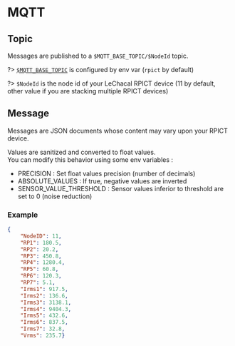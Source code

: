 # MQTT

## Topic

Messages are published to a `$MQTT_BASE_TOPIC/$NodeId` topic.

?> [`$MQTT_BASE_TOPIC`](configuration/) is configured by env var (`rpict` by default)

?> `$NodeId` is the node id of your LeChacal RPICT device (11 by default, other value if you are stacking multiple RPICT devices)

## Message

Messages are JSON documents whose content may vary upon your RPICT device.

Values are sanitized and converted to float values.  
You can modify this behavior using some env variables :

- PRECISION : Set float values precision (number of decimals)
- ABSOLUTE_VALUES : If true, negative values are inverted
- SENSOR_VALUE_THRESHOLD : Sensor values inferior to threshold are set to 0 (noise reduction)

### Example

```json
{
    "NodeID": 11,
    "RP1": 180.5,
    "RP2": 20.2,
    "RP3": 450.8,
    "RP4": 1280.4,
    "RP5": 60.8,
    "RP6": 120.3,
    "RP7": 5.1,
    "Irms1": 917.5,
    "Irms2": 136.6,
    "Irms3": 3138.1,
    "Irms4": 9404.3,
    "Irms5": 432.6,
    "Irms6": 837.5,
    "Irms7": 32.8,
    "Vrms": 235.7}
```

